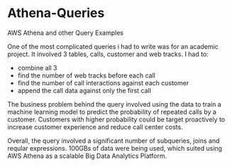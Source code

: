 # Athena-Queries
AWS Athena and other Query Examples


One of the most complicated queries i had to write was for an academic project. It involved 3 tables, calls, customer and web tracks. I had to:
- combine all 3
- find the number of web tracks before each call
- find the number of call interactions against each customer
- append the call data against only the first call

The business problem behind the query involved using the data to train a machine learning model to predict the probability of repeated calls by a customer. Customers with higher probability could be target proactively to increase customer experience and reduce call center costs.

Overall, the query involved a significant number of subqueries, joins and reqular expressions. 100GBs of data were being used, which suited using AWS Athena as a scalable Big Data Analytics Platform.


